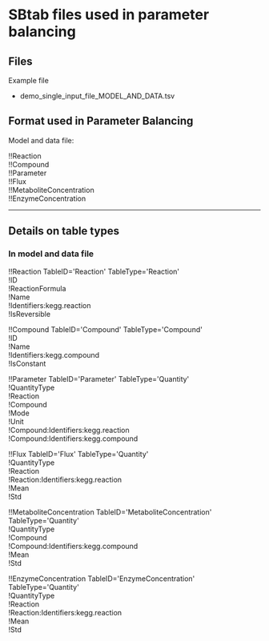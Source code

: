 SBtab files used in parameter balancing
=======================================

Files
----------------------------------

Example file
* demo_single_input_file_MODEL_AND_DATA.tsv

Format used in Parameter Balancing
----------------------------------

Model and data file:

!!Reaction  
!!Compound  
!!Parameter  
!!Flux  
!!MetaboliteConcentration  
!!EnzymeConcentration

----------------------
Details on table types
----------------------

### In model and data file 








!!Reaction TableID='Reaction' TableType='Reaction'  
!ID  
!ReactionFormula  
!Name  
!Identifiers:kegg.reaction  
!IsReversible

!!Compound TableID='Compound' TableType='Compound'  
!ID  
!Name  
!Identifiers:kegg.compound  
!IsConstant

!!Parameter TableID='Parameter' TableType='Quantity'   
!QuantityType  
!Reaction  
!Compound  
!Mode  
!Unit  
!Compound:Identifiers:kegg.reaction  
!Compound:Identifiers:kegg.compound

!!Flux TableID='Flux' TableType='Quantity'  
!QuantityType  
!Reaction  
!Reaction:Identifiers:kegg.reaction  
!Mean  
!Std

!!MetaboliteConcentration TableID='MetaboliteConcentration' TableType='Quantity'  
!QuantityType  
!Compound  
!Compound:Identifiers:kegg.compound  
!Mean  
!Std

!!EnzymeConcentration TableID='EnzymeConcentration' TableType='Quantity'  
!QuantityType  
!Reaction  
!Reaction:Identifiers:kegg.reaction  
!Mean  
!Std